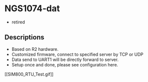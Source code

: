 
# NGS1074-dat

- retired 

## Descriptions 

- Based on R2 hardware.
- Customized firmware, connect to specified server by TCP or UDP
- Data send to UART1 will be directly forward to server.
- Setup once and done, please see configuration here.


[[SIM800_RTU_Test.gif]]